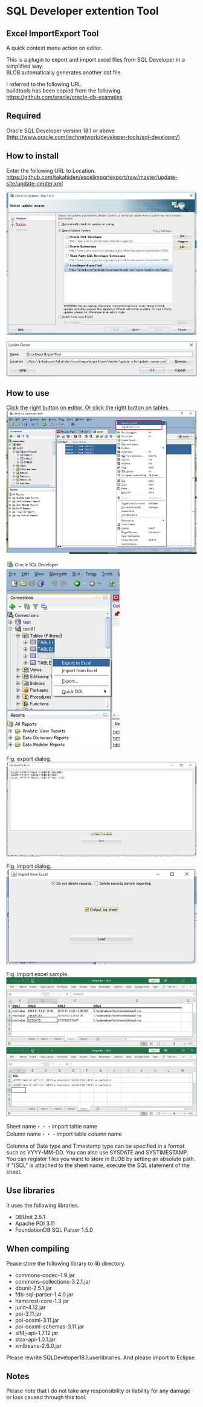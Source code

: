 # SQL Developer extention Tool
## Excel ImportExport Tool
A quick context menu action on editor.

This is a plugin to export and import excel files from SQL Developer in a simplified way.  
BLOB automatically generates another dat file.  

I referred to the following URL.  
buildtools has been copied from the following.  
https://github.com/oracle/oracle-db-examples

## Required
Oracle SQL Developer version 18.1 or above  
(http://www.oracle.com/technetwork/developer-tools/sql-developer/)

## How to install
Enter the following URL to Location.
https://github.com/takahiden/excelimportexport/raw/master/update-site/update-center.xml

![updateSite image](images/updateSiteSetting.png)  

![updateSite image](images/updateSite.png)  


## How to use
Click the right button on editor. Or click the right button on tables.
![usage01 image](images/usage01.png)  

![usage01 image](images/usage02.png)  

Fig. export dialog.  
![usage01 image](images/export.png)  

Fig. import dialog.  
![usage01 image](images/import.png)  

Fig. import excel sample.  
![usage01 image](images/importSample01.png)  
![usage01 image](images/importSample02.png)  

Sheet name・・・import table name  
Column name・・・import table column name  

Columns of Date type and Timestamp type can be specified in a format such as YYYY-MM-DD. You can also use SYSDATE and SYSTIMESTAMP.  
You can register files you want to store in BLOB by setting an absolute path.
If "(SQL" is attached to the sheet name, execute the SQL statement of the sheet.  

## Use libraries
It uses the following libraries.

* DBUnit 2.5.1
* Apache POI 3.11
* FoundationDB SQL Parser 1.5.0

## When compiling
Pease store the following library to lib directory.

* commons-codec-1.9.jar
* commons-collections-3.2.1.jar
* dbunit-2.5.1.jar
* fdb-sql-parser-1.4.0.jar
* hamcrest-core-1.3.jar
* junit-4.12.jar
* poi-3.11.jar
* poi-ooxml-3.11.jar
* poi-ooxml-schemas-3.11.jar  
* slf4j-api-1.7.12.jar
* stax-api-1.0.1.jar
* xmlbeans-2.6.0.jar
  
Please rewrite SQLDeveloper18.1.userlibraries. And please import to Eclipse.

## Notes
Please note that i do not take any responsibility or liability for any damage or loss caused through this tool.
